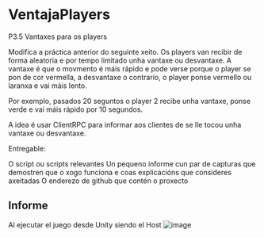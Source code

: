 # VentajaPlayers

P3.5 Vantaxes para os players

Modifica a práctica anterior do seguinte xeito. Os players van recibir de forma aleatoria e por tempo limitado unha vantaxe ou desvantaxe. A vantaxe é que o movmento é máis rápido e pode verse porque o player se pon de cor vermella, a desvantaxe o contrario, o player ponse vermello ou laranxa e vai máis lento. 

Por exemplo, pasados 20 seguntos o player 2 recibe unha vantaxe, ponse verde e vai máis rápido por 10 segundos. 

A idea é usar ClientRPC para informar aos clientes de se lle tocou unha vantaxe ou desvantaxe.

Entregable:

O script ou scripts relevantes
Un pequeno informe cun par de capturas que demostren que o xogo funciona e coas explicacións que consideres axeitadas
O enderezo de github que contén o proxecto

## Informe

Al ejecutar el juego desde Unity siendo el Host
![image](https://github.com/9RACHA/VentajaPlayers/assets/66274956/b686d28b-8154-43ce-8b44-468289b49f01)

 
